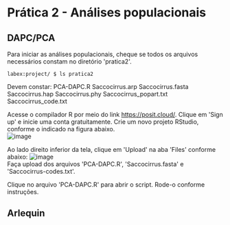 # Prática 2 - Análises populacionais
## DAPC/PCA

Para iniciar as análises populacionais, cheque se todos os arquivos necessários constam no diretório 'pratica2'. 

```
labex:project/ $ ls pratica2
```

Devem constar:
PCA-DAPC.R
Saccocirrus.arp
Saccocirrus.fasta
Saccocirrus.hap
Saccocirrus.phy
Saccocirrus_popart.txt
Saccocirrus_code.txt

Acesse o compilador R por meio do link https://posit.cloud/. Clique em 'Sign up' e inicie uma conta gratuitamente. 
Crie um novo projeto RStudio, conforme o indicado na figura abaixo.                  
  ![image](https://github.com/user-attachments/assets/6e300b1f-5784-46b0-8a05-59e813feedb2)

Ao lado direito inferior da tela, clique em 'Upload' na aba 'Files' conforme abaixo:
  ![image](https://github.com/user-attachments/assets/b54501ff-0b6b-4e41-b439-536507cf2465)            
Faça upload dos arquivos 'PCA-DAPC.R', 'Saccocirrus.fasta' e 'Saccocirrus-codes.txt'.

Clique no arquivo 'PCA-DAPC.R' para abrir o script. Rode-o conforme instruções. 

## Arlequin
